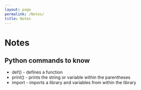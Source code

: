 ```yaml
---
layout: page
permalink: /Notes/
title: Notes
--- 
```


# Notes

## Python commands to know

- def() - defines a function
- print() - prints the string or variable within the parentheses
- import - imports a library and variables from within the library
